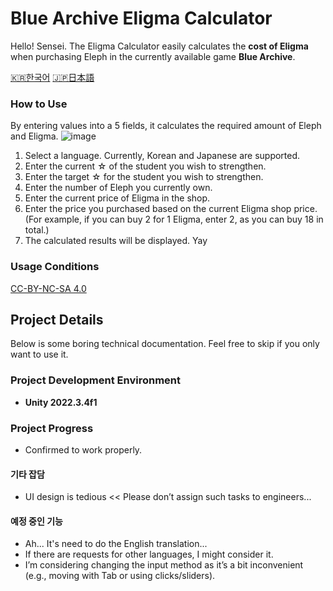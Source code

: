 # Blue Archive Eligma Calculator
Hello! Sensei. The Eligma Calculator easily calculates the **cost of Eligma** when purchasing Eleph in the currently available game **Blue Archive**.

[🇰🇷한국어](https://github.com/BoredSomeone/EligmaCalc/blob/main/README_Korean.md)
[🇯🇵日本語](https://github.com/BoredSomeone/EligmaCalc/blob/main/README_Japanese.md)

### How to Use
By entering values into a 5 fields, it calculates the required amount of Eleph and Eligma. 
![image](https://github.com/user-attachments/assets/6d8ffd91-bc46-47e3-8fb2-9ae603162eca)

1. Select a language. Currently, Korean and Japanese are supported.
2. Enter the current ☆ of the student you wish to strengthen.
3. Enter the target ☆ for the student you wish to strengthen.
4. Enter the number of Eleph you currently own.
5. Enter the current price of Eligma in the shop.
6. Enter the price you purchased based on the current Eligma shop price. (For example, if you can buy 2 for 1 Eligma, enter 2, as you can buy 18 in total.)
7. The calculated results will be displayed. Yay

### Usage Conditions
[CC-BY-NC-SA 4.0](https://creativecommons.org/licenses/by-nc-sa/4.0/deed)


## Project Details
Below is some boring technical documentation. Feel free to skip if you only want to use it.

### Project Development Environment
- **Unity 2022.3.4f1**

### Project Progress
* Confirmed to work properly.

#### 기타 잡담
* UI design is tedious << Please don’t assign such tasks to engineers...

#### 예정 중인 기능
* Ah... It's need to do the English translation...
* If there are requests for other languages, I might consider it.
* I’m considering changing the input method as it’s a bit inconvenient (e.g., moving with Tab or using clicks/sliders).
